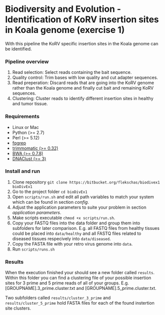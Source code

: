 # Biodiversity and Evolution - Identification of KoRV insertion sites in Koala genome (exercise 1) #

With this pipeline the KoRV specific insertion sites in the Koala genome can be identified.

### Pipeline overview ###

1. Read selection: Select reads containing the bait sequence.
2. Quality control: Trim bases with low quality and cut adapter sequences.
3. Read preperation: Discard reads that are going into the KoRV genome rather than the Koala genome and finally cut bait and remaining KoRV sequences.
4. Clustering: Cluster reads to identify different insertion sites in healthy and tumor tissue.

### Requirements ###

* Linux or Mac
* Python (>= 2.7)
* Perl (>= 5.12)
* [fqgrep](https://github.com/indraniel/fqgrep)
* [trimmomatic (>= 0.32)](http://www.usadellab.org/cms/?page=trimmomatic)
* [BWA (>= 0.7.8)](http://bio-bwa.sourceforge.net/)
* [DNAClust (>= 3)](http://dnaclust.sourceforge.net/)

### Install and run ###

1. Clone repository `git clone https://bitbucket.org/flekschas/biodivex1 bioDivEx1`
2. Go to the project folder `cd bioDivEx1`
3. Open `scripts/run.sh` and edit all path variables to match your system which can be found in section *config*.
4. Adjust the application parameters to suite your problem in section *application parameters*.
5. Make scripts executable `chmod +x scripts/run.sh`.
6. Copy your FASTQ files into the data folder and group them into subfolders for later comparison. E.g. all FASTQ files from healthy tissues could be placed into `data/healthy` and all FASTQ files related to diseased tissues respecively into `data/diseased`.
7. Copy the FASTA file with your retro virus genome into `data`.
8. Run `scripts/runs.sh`

### Results ###

When the execution finished your should see a new folder called `results`. Within this folder you can find a clustering file of your possible insertion sites for 3 prime and 5 prime reads of all of your groups. E.g. [GROUPNAME].3_prime.cluster.txt and [GROUPNAME].5_prime.cluster.txt.

Two subfolders called `results/cluster_3_prime` and `results/cluster_5_prime` hold FASTA files for each of the found instertion site clusters.
